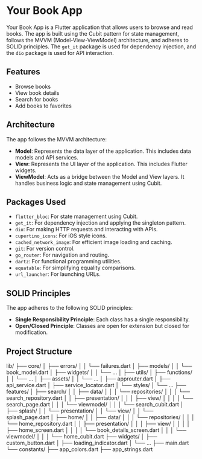 # Your Book App

Your Book App is a Flutter application that allows users to browse and read books.
The app is built using the Cubit pattern for state management,
follows the MVVM (Model-View-ViewModel) architecture, and adheres to SOLID principles.
The `get_it` package is used for dependency injection, and the `dio` package is used for API interaction.

## Features

- Browse books
- View book details
- Search for books
- Add books to favorites

## Architecture

The app follows the MVVM architecture:

- **Model**: Represents the data layer of the application. This includes data models and API services.
- **View**: Represents the UI layer of the application. This includes Flutter widgets.
- **ViewModel**: Acts as a bridge between the Model and View layers. It handles business logic and state management using Cubit.

## Packages Used

- `flutter_bloc`: For state management using Cubit.
- `get_it`: For dependency injection and applying the singleton pattern.
- `dio`: For making HTTP requests and interacting with APIs.
- `cupertino_icons`: For iOS style icons.
- `cached_network_image`: For efficient image loading and caching.
- `git`: For version control.
- `go_router`: For navigation and routing.
- `dartz`: For functional programming utilities.
- `equatable`: For simplifying equality comparisons.
- `url_launcher`: For launching URLs.

## SOLID Principles

The app adheres to the following SOLID principles:

- **Single Responsibility Principle**: Each class has a single responsibility.
- **Open/Closed Principle**: Classes are open for extension but closed for modification.

## Project Structure

lib/
├── core/
│   ├── errors/
│   │   └── failures.dart
│   ├── models/
│   │   └── book_model.dart
│   ├── widgets/
│   │   └── ...
│   ├── utils/
│       ├── functions/
│       │   └── ...
│       ├── assets/
│       │   └── ...
│       ├── approuter.dart
│       ├── api_service.dart
│       ├── service_locator.dart
│       └── styles/
│           └── ...
├── features/
│   ├── search/
│   │   ├── data/
│   │   │   └── repositories/
│   │   │       └── search_repository.dart
│   │   ├── presentation/
│   │   │   ├── view/
│   │   │   │   └── search_page.dart
│   │   │   └── viewmodel/
│   │   │       └── search_cubit.dart
│   ├── splash/
│   │   └── presentation/
│   │       └── view/
│   │           └── splash_page.dart
│   ├── home/
│   │   ├── data/
│   │   │   └── repositories/
│   │   │       └── home_repository.dart
│   │   ├── presentation/
│   │   │   ├── view/
│   │   │   │   ├── home_screen.dart
│   │   │   │   └── book_details_screen.dart
│   │   │   └── viewmodel/
│   │   │       └── home_cubit.dart
├── widgets/
│   ├── custom_button.dart
│   ├── loading_indicator.dart
│   └── ...
├── main.dart
└── constants/
    ├── app_colors.dart
    ├── app_strings.dart 